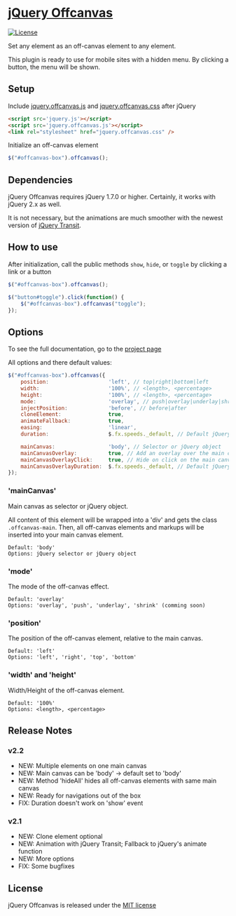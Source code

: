 # [jQuery Offcanvas](http://cheich.github.io/jquery.offcanvas/)

[![License](https://poser.pugx.org/laravelbook/ardent/license.svg)](https://github.com/cheich/jquery.offcanvas/blob/gh-pages/LICENSE.md)

Set any element as an off-canvas element to any element.

This plugin is ready to use for mobile sites with a hidden menu. By clicking a button, the menu will be shown.  

## Setup

Include [jquery.offcanvas.js](https://github.com/cheich/jquery.offcanvas/blob/gh-pages/src/js/jquery.offcanvas.js) and [jquery.offcanvas.css](https://github.com/cheich/jquery.offcanvas/blob/gh-pages/src/css/jquery.offcanvas.css) after jQuery

``` html
<script src='jquery.js'></script>
<script src='jquery.offcanvas.js'></script>
<link rel="stylesheet" href="jquery.offcanvas.css" />
```

Initialize an off-canvas element

``` javascript
$("#offcanvas-box").offcanvas();
```

## Dependencies

jQuery Offcanvas requires jQuery 1.7.0 or higher. Certainly, it works with jQuery 2.x as well.

It is not necessary, but the animations are much smoother with the newest version of [jQuery Transit](https://github.com/rstacruz/jquery.transit).

## How to use

After initialization, call the public methods `show`, `hide`, or `toggle` by clicking a link or a button

``` javascript
$("#offcanvas-box").offcanvas();

$("button#toggle").click(function() {
	$("#offcanvas-box").offcanvas("toggle");
});
```

## Options

To see the full documentation, go to the [project page](http://cheich.github.io/jquery.offcanvas/)

All options and there default values:

``` javascript
$("#offcanvas-box").offcanvas({
	position:					'left', // top|right|bottom|left
	width:						'100%', // <length>, <percentage>
	height:						'100%', // <length>, <percentage>
	mode:						'overlay', // push|overlay|underlay|shrink
	injectPosition:				'before', // before|after
	cloneElement:				true,
	animateFallback:			true,
	easing:						'linear',
	duration:					$.fx.speeds._default, // Default jQuery speed

	mainCanvas:					'body', // Selector or jQuery object
	mainCanvasOverlay:			true, // Add an overlay over the main canvas
	mainCanvasOverlayClick:		true, // Hide on click on the main canvas overlay
	mainCanvasOverlayDuration:	$.fx.speeds._default, // Default jQuery speed
});
```

### 'mainCanvas'

Main canvas as selector or jQuery object.

All content of this element will be wrapped into a 'div' and gets the class `.offcanvas-main`.
Then, all off-canvas elements and markups will be inserted into your main canvas element.

	Default: 'body'
	Options: jQuery selector or jQuery object

### 'mode'

The mode of the off-canvas effect.

	Default: 'overlay'
	Options: 'overlay', 'push', 'underlay', 'shrink' (comming soon)
	
### 'position'

The position of the off-canvas element, relative to the main canvas.

	Default: 'left'
	Options: 'left', 'right', 'top', 'bottom'
	
### 'width' and 'height'

Width/Height of the off-canvas element.

	Default: '100%'
	Options: <length>, <percentage>
	
## Release Notes
### v2.2
 * NEW: Multiple elements on one main canvas
 * NEW: Main canvas can be 'body' -> default set to 'body'
 * NEW: Method 'hideAll' hides all off-canvas elements with same main canvas
 * NEW: Ready for navigations out of the box
 * FIX: Duration doesn't work on 'show' event
 
### v2.1
 * NEW: Clone element optional
 * NEW: Animation with jQuery Transit; Fallback to jQuery's animate function
 * NEW: More options
 * FIX: Some bugfixes
	
## License
jQuery Offcanvas is released under the [MIT license](https://github.com/cheich/jquery.offcanvas/blob/gh-pages/LICENSE.md)